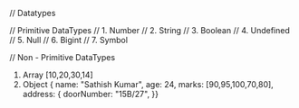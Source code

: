 // Datatypes

// Primitive DataTypes
// 1. Number
// 2. String
// 3. Boolean
// 4. Undefined
// 5. Null
// 6. Bigint
// 7. Symbol

// Non - Primitive DataTypes
1. Array [10,20,30,14]
2. Object { name: "Sathish Kumar", age: 24, marks: [90,95,100,70,80], address: { doorNumber: "15B/27", }}
